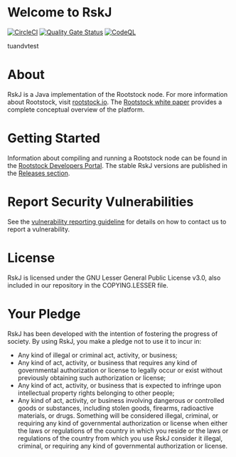 # Welcome to RskJ
[![CircleCI](https://circleci.com/gh/rsksmart/rskj/tree/master.svg?style=svg)](https://circleci.com/gh/rsksmart/rskj/tree/master)
[![Quality Gate Status](https://sonarcloud.io/api/project_badges/measure?project=rskj&metric=alert_status)](https://sonarcloud.io/dashboard?id=rskj)
[![CodeQL](https://github.com/rsksmart/rskj/workflows/CodeQL/badge.svg)](https://github.com/rsksmart/rskj/actions?query=workflow%3ACodeQL)

tuandvtest 
# About
RskJ is a Java implementation of the Rootstock node. For more information about Rootstock, visit [rootstock.io](https://rootstock.io/). The [Rootstock white paper](https://rootstock.io/rsk-white-paper-updated.pdf) provides a complete conceptual overview of the platform.

# Getting Started
Information about compiling and running a Rootstock node can be found in the [Rootstock Developers Portal](https://dev.rootstock.io/).
The stable RskJ versions are published in the [Releases section](https://github.com/rsksmart/rskj/releases).

# Report Security Vulnerabilities
See the [vulnerability reporting guideline](https://github.com/rsksmart/rskj/blob/master/SECURITY.md) for details on how to
contact us to report a vulnerability.

# License
RskJ is licensed under the GNU Lesser General Public License v3.0, also included in our repository in the COPYING.LESSER file.

# Your Pledge
RskJ has been developed with the intention of fostering the progress of society. By using RskJ, you make a pledge not to use it to incur in:
- Any kind of illegal or criminal act, activity, or business;
- Any kind of act, activity, or business that requires any kind of governmental authorization or license to legally occur or exist without previously obtaining such authorization or license;
- Any kind of act, activity, or business that is expected to infringe upon intellectual property rights belonging to other people;
- Any kind of act, activity, or business involving dangerous or controlled goods or substances, including stolen goods, firearms, radioactive materials, or drugs.
Something will be considered illegal, criminal, or requiring any kind of governmental authorization or license when either the laws or regulations of the country in which you reside or the laws or regulations of the country from which you use RskJ consider it illegal, criminal, or requiring any kind of governmental authorization or license.
